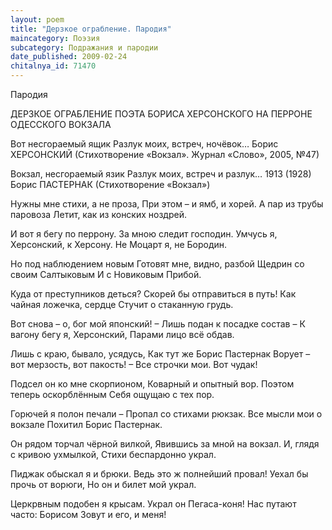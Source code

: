 ```yaml
---
layout: poem
title: "Дерзкое ограбление. Пародия"
maincategory: Поэзия
subcategory: Подражания и пародии
date_published: 2009-02-24
chitalnya_id: 71470
---
```




Пародия

ДЕРЗКОЕ ОГРАБЛЕНИЕ 
ПОЭТА БОРИСА ХЕРСОНСКОГО
НА ПЕРРОНЕ ОДЕССКОГО ВОКЗАЛА

Вот несгораемый ящик
Разлук моих, встреч, ночёвок…
Борис ХЕРСОНСКИЙ
(Стихотворение «Вокзал».
Журнал «Слово», 2005, №47)

Вокзал, несгораемый язик
Разлук моих, встреч и разлук…
1913 (1928)
Борис ПАСТЕРНАК
(Стихотворение «Вокзал»)

Нужны мне стихи, а не проза,
При этом – и ямб, и хорей.
А пар из трубы паровоза
Летит, как из конских ноздрей.

И вот я бегу по перрону.
За мною следит господин.
Умчусь я, Херсонский, к Херсону.
Не Моцарт я, не Бородин.

Но под наблюдением новым
Готовят мне, видно, разбой
Щедрин со своим Салтыковым
И с Новиковым Прибой.

Куда от преступников деться?
Скорей бы отправиться в путь!
Как чайная ложечка, сердце
Стучит о стаканную грудь.

Вот снова – о, бог мой японский! –
Лишь подан к посадке состав –
К вагону бегу я, Херсонский,
Парами лицо всё обдав.

Лишь с краю, бывало, усядусь,
Как тут же Борис Пастернак
Ворует – вот мерзость, вот пакость! –
Все строчки мои. Вот чудак!

Подсел он ко мне скорпионом,
Коварный и опытный вор.
Поэтом теперь оскорблённым
Себя ощущаю с тех пор.

Горючей я полон печали –
Пропал со стихами рюкзак.
Все мысли мои о вокзале
Похитил Борис Пастернак.

Он рядом торчал чёрной вилкой,
Явившись за мной на вокзал.
И, глядя с кривою ухмылкой,
Стихи беспардонно украл.

Пиджак обыскал я и брюки.
Ведь это ж полнейший провал!
Уехал бы прочь от ворюги,
Но он и билет мой украл.

Церкрвным подобен я крысам.
Украл он Пегаса-коня!
Нас путают часто: Борисом
Зовут и его, и меня!







